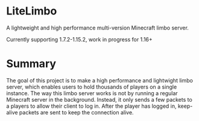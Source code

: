 # LiteLimbo
A lightweight and high performance multi-version Minecraft limbo server.

Currently supporting 1.7.2-1.15.2, work in progress for 1.16+

# Summary
The goal of this project is to make a high performance and lightwight limbo server, which enables users to hold thousands of players on a single instance.
The way this limbo server works is not by running a regular Minecraft server in the background.
Instead, it only sends a few packets to a players to allow their client to log in.
After the player has logged in, keep-alive packets are sent to keep the connection alive.
